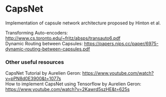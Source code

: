 # CapsNet

Implementation of capsule network architecture proposed by Hinton et al.

Transforming Auto-encoders: http://www.cs.toronto.edu/~fritz/absps/transauto6.pdf  
Dynamic Routing between Capsules: https://papers.nips.cc/paper/6975-dynamic-routing-between-capsules.pdf

### Other useful resources
CapsNet Tutorial by Aurelien Geron: https://www.youtube.com/watch?v=pPN8d0E3900&t=1077s  
How to implement CapsNet using Tensorflow by Aurelien Geron: https://www.youtube.com/watch?v=2Kawrd5szHE&t=625s  
